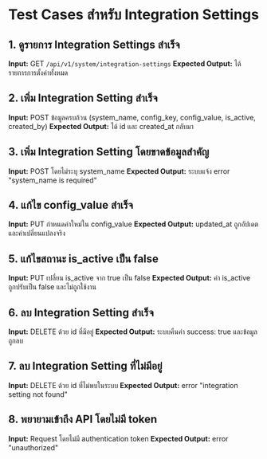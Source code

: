 # Test Cases สำหรับ Integration Settings

## 1. ดูรายการ Integration Settings สำเร็จ
**Input:** GET `/api/v1/system/integration-settings`
**Expected Output:** ได้รายการการตั้งค่าทั้งหมด

## 2. เพิ่ม Integration Setting สำเร็จ
**Input:** POST ข้อมูลครบถ้วน (system_name, config_key, config_value, is_active, created_by)
**Expected Output:** ได้ id และ created_at กลับมา

## 3. เพิ่ม Integration Setting โดยขาดข้อมูลสำคัญ
**Input:** POST โดยไม่ระบุ system_name
**Expected Output:** ระบบแจ้ง error "system_name is required"

## 4. แก้ไข config_value สำเร็จ
**Input:** PUT กำหนดค่าใหม่ใน config_value
**Expected Output:** updated_at ถูกอัปเดต และค่าเปลี่ยนแปลงจริง

## 5. แก้ไขสถานะ is_active เป็น false
**Input:** PUT เปลี่ยน is_active จาก true เป็น false
**Expected Output:** ค่า is_active ถูกปรับเป็น false และไม่ถูกใช้งาน

## 6. ลบ Integration Setting สำเร็จ
**Input:** DELETE ด้วย id ที่มีอยู่
**Expected Output:** ระบบคืนค่า success: true และข้อมูลถูกลบ

## 7. ลบ Integration Setting ที่ไม่มีอยู่
**Input:** DELETE ด้วย id ที่ไม่พบในระบบ
**Expected Output:** error "integration setting not found"

## 8. พยายามเข้าถึง API โดยไม่มี token
**Input:** Request โดยไม่มี authentication token
**Expected Output:** error "unauthorized"

